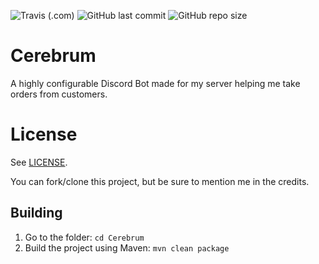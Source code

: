 ![Travis (.com)](https://img.shields.io/travis/com/aroooo/cerebrum)
![GitHub last commit](https://img.shields.io/github/last-commit/aroooo/cerebrum)
![GitHub repo size](https://img.shields.io/github/repo-size/aroooo/cerebrum)

# Cerebrum 
A highly configurable Discord Bot made for my server
helping me take orders from customers.

# License
See [LICENSE](LICENSE).<p>
You can fork/clone this project,
but be sure to mention me in the credits.

## Building
1. Go to the folder: ``cd Cerebrum``
2. Build the project using Maven: ``mvn clean package``